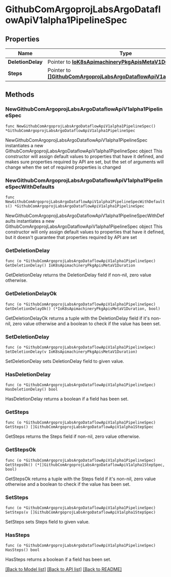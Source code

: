 # GithubComArgoprojLabsArgoDataflowApiV1alpha1PipelineSpec

## Properties

Name | Type | Description | Notes
------------ | ------------- | ------------- | -------------
**DeletionDelay** | Pointer to [**IoK8sApimachineryPkgApisMetaV1Duration**](IoK8sApimachineryPkgApisMetaV1Duration.md) |  | [optional] 
**Steps** | Pointer to [**[]GithubComArgoprojLabsArgoDataflowApiV1alpha1StepSpec**](GithubComArgoprojLabsArgoDataflowApiV1alpha1StepSpec.md) |  | [optional] 

## Methods

### NewGithubComArgoprojLabsArgoDataflowApiV1alpha1PipelineSpec

`func NewGithubComArgoprojLabsArgoDataflowApiV1alpha1PipelineSpec() *GithubComArgoprojLabsArgoDataflowApiV1alpha1PipelineSpec`

NewGithubComArgoprojLabsArgoDataflowApiV1alpha1PipelineSpec instantiates a new GithubComArgoprojLabsArgoDataflowApiV1alpha1PipelineSpec object
This constructor will assign default values to properties that have it defined,
and makes sure properties required by API are set, but the set of arguments
will change when the set of required properties is changed

### NewGithubComArgoprojLabsArgoDataflowApiV1alpha1PipelineSpecWithDefaults

`func NewGithubComArgoprojLabsArgoDataflowApiV1alpha1PipelineSpecWithDefaults() *GithubComArgoprojLabsArgoDataflowApiV1alpha1PipelineSpec`

NewGithubComArgoprojLabsArgoDataflowApiV1alpha1PipelineSpecWithDefaults instantiates a new GithubComArgoprojLabsArgoDataflowApiV1alpha1PipelineSpec object
This constructor will only assign default values to properties that have it defined,
but it doesn't guarantee that properties required by API are set

### GetDeletionDelay

`func (o *GithubComArgoprojLabsArgoDataflowApiV1alpha1PipelineSpec) GetDeletionDelay() IoK8sApimachineryPkgApisMetaV1Duration`

GetDeletionDelay returns the DeletionDelay field if non-nil, zero value otherwise.

### GetDeletionDelayOk

`func (o *GithubComArgoprojLabsArgoDataflowApiV1alpha1PipelineSpec) GetDeletionDelayOk() (*IoK8sApimachineryPkgApisMetaV1Duration, bool)`

GetDeletionDelayOk returns a tuple with the DeletionDelay field if it's non-nil, zero value otherwise
and a boolean to check if the value has been set.

### SetDeletionDelay

`func (o *GithubComArgoprojLabsArgoDataflowApiV1alpha1PipelineSpec) SetDeletionDelay(v IoK8sApimachineryPkgApisMetaV1Duration)`

SetDeletionDelay sets DeletionDelay field to given value.

### HasDeletionDelay

`func (o *GithubComArgoprojLabsArgoDataflowApiV1alpha1PipelineSpec) HasDeletionDelay() bool`

HasDeletionDelay returns a boolean if a field has been set.

### GetSteps

`func (o *GithubComArgoprojLabsArgoDataflowApiV1alpha1PipelineSpec) GetSteps() []GithubComArgoprojLabsArgoDataflowApiV1alpha1StepSpec`

GetSteps returns the Steps field if non-nil, zero value otherwise.

### GetStepsOk

`func (o *GithubComArgoprojLabsArgoDataflowApiV1alpha1PipelineSpec) GetStepsOk() (*[]GithubComArgoprojLabsArgoDataflowApiV1alpha1StepSpec, bool)`

GetStepsOk returns a tuple with the Steps field if it's non-nil, zero value otherwise
and a boolean to check if the value has been set.

### SetSteps

`func (o *GithubComArgoprojLabsArgoDataflowApiV1alpha1PipelineSpec) SetSteps(v []GithubComArgoprojLabsArgoDataflowApiV1alpha1StepSpec)`

SetSteps sets Steps field to given value.

### HasSteps

`func (o *GithubComArgoprojLabsArgoDataflowApiV1alpha1PipelineSpec) HasSteps() bool`

HasSteps returns a boolean if a field has been set.


[[Back to Model list]](../README.md#documentation-for-models) [[Back to API list]](../README.md#documentation-for-api-endpoints) [[Back to README]](../README.md)


